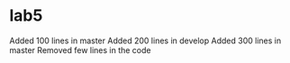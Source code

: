 # lab5
Added 100 lines in master
Added 200 lines in develop
Added 300 lines in master
Removed few lines in the code
